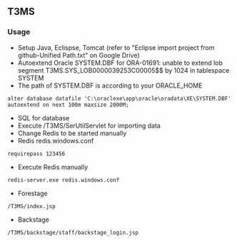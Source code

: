 ## T3MS
### Usage
-  Setup Java, Eclispse, Tomcat (refer to "Eclipse import project from github-Unified Path.txt" on Google Drive)
-  Autoextend Oracle SYSTEM.DBF for ORA-01691: unable to extend lob segment T3MS.SYS_LOB0000039253C00005$$ by 1024 in tablespace SYSTEM
-  The path of SYSTEM.DBF is according to your ORACLE_HOME
```
alter database datafile 'C:\oraclexe\app\oracle\oradata\XE\SYSTEM.DBF' autoextend on next 100m maxsize 2000M;
```
-  SQL for database
-  Execute /T3MS/SerUtilServlet for importing data
-  Change Redis to be started manually
-  Redis redis.windows.conf
```
requirepass 123456
```
-  Execute Redis manually
```
redis-server.exe redis.windows.conf
```
-  Forestage
```
/T3MS/index.jsp
```
-  Backstage
```
/T3MS/backstage/staff/backstage_login.jsp
```
